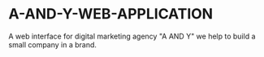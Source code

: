 # A-AND-Y-WEB-APPLICATION
A web interface for digital marketing agency "A AND Y"
we help to build a small company in a brand.

